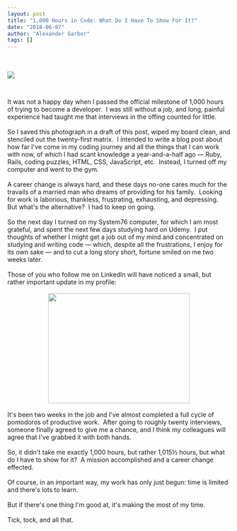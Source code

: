 ```yaml
---
layout: post
title: "1,000 Hours in Code: What Do I Have To Show For It?"
date: "2018-06-07"
author: "Alexander Garber"
tags: []
---
```


<div dir="ltr" style="text-align: left;" trbidi="on">
<br><br><a href="https://lh3.googleusercontent.com/-sTt-iYK_l14/WvwR1cM5wfI/AAAAAAAAakk/l8b6E2f-_TYAz1k2j4yFeHuabosj-s1lACHMYCw/s2560/%255BUNSET%255D" onblur="try {parent.deselectBloggerImageGracefully();} catch(e) {}"><img border="0" src="https://lh3.googleusercontent.com/-sTt-iYK_l14/WvwR1cM5wfI/AAAAAAAAakk/l8b6E2f-_TYAz1k2j4yFeHuabosj-s1lACHMYCw/s640/%255BUNSET%255D" style="cursor: hand; cursor: pointer; display: block; margin: 0px auto 10px; text-align: center;"></a><br><br>It
          was not a happy day when I passed the official milestone of 1,000 hours of trying to become a developer.  I was still without a job, and long, painful experience had taught me that interviews in the offing counted for little.<br><br>So
          I saved this photograph in a draft of this post, wiped my board clean, and stenciled out the twenty-first matrix.  I intended to write a blog post about how far I've come in my coding journey and all the things that I can work with
          now, of which I had scant knowledge a year-and-a-half ago — Ruby, Rails, coding puzzles, HTML, CSS, JavaScript, etc.  Instead, I turned off my computer and went to the gym.<br><br>A career change is always hard, and these days
          no-one cares much for the travails of a married man who dreams of providing for his family.  Looking for work is laborious, thankless, frustrating, exhausting, and depressing.  But what's the alternative?  I had to keep on
          going.<br><br>So the next day I turned on my System76 computer, for which I am most grateful, and spent the next few days studying hard on Udemy.  I put thoughts of whether I might get a job out of my mind and concentrated on
          studying and writing code — which, despite all the frustrations, I enjoy for its own sake — and to cut a long story short, fortune smiled on me two weeks later.<br><br>Those of you who follow me on LinkedIn will have noticed a small,
          but rather important update in my profile:<br><br>
          <div class="separator" style="clear: both; text-align: center;"><a href="https://3.bp.blogspot.com/-O2WHIMnWPZo/WxiJTDXhwtI/AAAAAAAAa0U/TjhZPKH6NVY-0GDKWSM9efYf9A490sPLQCLcBGAs/s1600/Screenshot%2Bfrom%2B2018-06-07%2B11-24-02.png" imageanchor="1" style="margin-left: 1em; margin-right: 1em;"><img border="0" data-original-height="292" data-original-width="375" height="249" src="https://3.bp.blogspot.com/-O2WHIMnWPZo/WxiJTDXhwtI/AAAAAAAAa0U/TjhZPKH6NVY-0GDKWSM9efYf9A490sPLQCLcBGAs/s320/Screenshot%2Bfrom%2B2018-06-07%2B11-24-02.png" width="320"></a></div>
<br>It's been two weeks in the job and I've almost completed a full cycle of pomodoros of productive work.  After going to roughly twenty interviews, someone finally agreed to give me a chance, and I
          think my colleagues will agree that I've grabbed it with both hands.<br><br>So, it didn't take me exactly 1,000 hours, but rather 1,015½ hours, but what do I have to show for it?  A mission accomplished and a career change
          effected.<br><br>Of course, in an important way, my work has only just begun: time is limited and there's lots to learn.<br><br>But if there's one thing I'm good at, it's making the most of my time.<br><br>Tick, tock, and all
          that.
        </div>